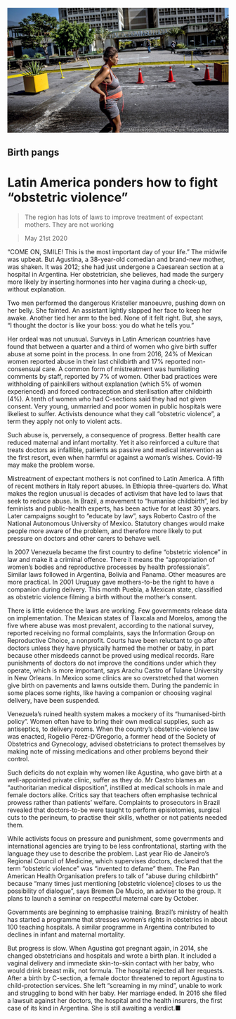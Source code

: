![](./images/20200523_AMP001.jpg)

## Birth pangs

# Latin America ponders how to fight “obstetric violence”

> The region has lots of laws to improve treatment of expectant mothers. They are not working

> May 21st 2020

“COME ON, SMILE! This is the most important day of your life.” The midwife was upbeat. But Agustina, a 38-year-old comedian and brand-new mother, was shaken. It was 2012; she had just undergone a Caesarean section at a hospital in Argentina. Her obstetrician, she believes, had made the surgery more likely by inserting hormones into her vagina during a check-up, without explanation.

Two men performed the dangerous Kristeller manoeuvre, pushing down on her belly. She fainted. An assistant lightly slapped her face to keep her awake. Another tied her arm to the bed. None of it felt right. But, she says, “I thought the doctor is like your boss: you do what he tells you.”

Her ordeal was not unusual. Surveys in Latin American countries have found that between a quarter and a third of women who give birth suffer abuse at some point in the process. In one from 2016, 24% of Mexican women reported abuse in their last childbirth and 17% reported non-consensual care. A common form of mistreatment was humiliating comments by staff, reported by 7% of women. Other bad practices were withholding of painkillers without explanation (which 5% of women experienced) and forced contraception and sterilisation after childbirth (4%). A tenth of women who had C-sections said they had not given consent. Very young, unmarried and poor women in public hospitals were likeliest to suffer. Activists denounce what they call “obstetric violence”, a term they apply not only to violent acts. 

Such abuse is, perversely, a consequence of progress. Better health care reduced maternal and infant mortality. Yet it also reinforced a culture that treats doctors as infallible, patients as passive and medical intervention as the first resort, even when harmful or against a woman’s wishes. Covid-19 may make the problem worse.

Mistreatment of expectant mothers is not confined to Latin America. A fifth of recent mothers in Italy report abuses. In Ethiopia three-quarters do. What makes the region unusual is decades of activism that have led to laws that seek to reduce abuse. In Brazil, a movement to “humanise childbirth”, led by feminists and public-health experts, has been active for at least 30 years. Later campaigns sought to “educate by law”, says Roberto Castro of the National Autonomous University of Mexico. Statutory changes would make people more aware of the problem, and therefore more likely to put pressure on doctors and other carers to behave well.

In 2007 Venezuela became the first country to define “obstetric violence” in law and make it a criminal offence. There it means the “appropriation of women’s bodies and reproductive processes by health professionals”. Similar laws followed in Argentina, Bolivia and Panama. Other measures are more practical. In 2001 Uruguay gave mothers-to-be the right to have a companion during delivery. This month Puebla, a Mexican state, classified as obstetric violence filming a birth without the mother’s consent. 

There is little evidence the laws are working. Few governments release data on implementation. The Mexican states of Tlaxcala and Morelos, among the five where abuse was most prevalent, according to the national survey, reported receiving no formal complaints, says the Information Group on Reproductive Choice, a nonprofit. Courts have been reluctant to go after doctors unless they have physically harmed the mother or baby, in part because other misdeeds cannot be proved using medical records. Rare punishments of doctors do not improve the conditions under which they operate, which is more important, says Arachu Castro of Tulane University in New Orleans. In Mexico some clinics are so overstretched that women give birth on pavements and lawns outside them. During the pandemic in some places some rights, like having a companion or choosing vaginal delivery, have been suspended.

Venezuela’s ruined health system makes a mockery of its “humanised-birth policy”. Women often have to bring their own medical supplies, such as antiseptics, to delivery rooms. When the country’s obstetric-violence law was enacted, Rogelio Pérez-D’Gregorio, a former head of the Society of Obstetrics and Gynecology, advised obstetricians to protect themselves by making note of missing medications and other problems beyond their control. 

Such deficits do not explain why women like Agustina, who gave birth at a well-appointed private clinic, suffer as they do. Mr Castro blames an “authoritarian medical disposition”, instilled at medical schools in male and female doctors alike. Critics say that teachers often emphasise technical prowess rather than patients’ welfare. Complaints to prosecutors in Brazil revealed that doctors-to-be were taught to perform episiotomies, surgical cuts to the perineum, to practise their skills, whether or not patients needed them. 

While activists focus on pressure and punishment, some governments and international agencies are trying to be less confrontational, starting with the language they use to describe the problem. Last year Rio de Janeiro’s Regional Council of Medicine, which supervises doctors, declared that the term “obstetric violence” was “invented to defame” them. The Pan American Health Organisation prefers to talk of “abuse during childbirth” because “many times just mentioning [obstetric violence] closes to us the possibility of dialogue”, says Bremen De Mucio, an adviser to the group. It plans to launch a seminar on respectful maternal care by October.

Governments are beginning to emphasise training. Brazil’s ministry of health has started a programme that stresses women’s rights in obstetrics in about 100 teaching hospitals. A similar programme in Argentina contributed to declines in infant and maternal mortality.

But progress is slow. When Agustina got pregnant again, in 2014, she changed obstetricians and hospitals and wrote a birth plan. It included a vaginal delivery and immediate skin-to-skin contact with her baby, who would drink breast milk, not formula. The hospital rejected all her requests. After a birth by C-section, a female doctor threatened to report Agustina to child-protection services. She left “screaming in my mind”, unable to work and struggling to bond with her baby. Her marriage ended. In 2016 she filed a lawsuit against her doctors, the hospital and the health insurers, the first case of its kind in Argentina. She is still awaiting a verdict.■